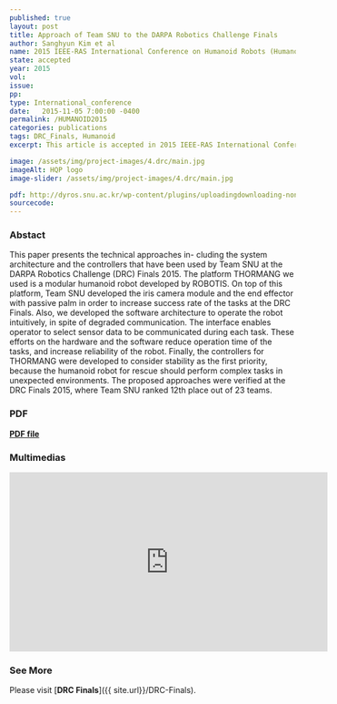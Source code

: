```yaml
---
published: true
layout: post
title: Approach of Team SNU to the DARPA Robotics Challenge Finals 
author: Sanghyun Kim et al
name: 2015 IEEE-RAS International Conference on Humanoid Robots (Humanoids 2015)
state: accepted 
year: 2015
vol: 
issue: 
pp: 
type: International_conference
date:   2015-11-05 7:00:00 -0400
permalink: /HUMANOID2015
categories: publications
tags: DRC_Finals, Humanoid
excerpt: This article is accepted in 2015 IEEE-RAS International Conference on Humanoid Robots (Humanoids 2015). 

image: /assets/img/project-images/4.drc/main.jpg
imageAlt: HQP logo
image-slider: /assets/img/project-images/4.drc/main.jpg

pdf: http://dyros.snu.ac.kr/wp-content/plugins/uploadingdownloading-non-latin-filename/download.php?id=2823
sourcecode: 
---
```


### Abstact 
This paper presents the technical approaches in-
cluding the system architecture and the controllers that have
been used by Team SNU at the DARPA Robotics Challenge
(DRC) Finals 2015. The platform THORMANG we used is a
modular humanoid robot developed by ROBOTIS. On top of
this platform, Team SNU developed the iris camera module
and the end effector with passive palm in order to increase
success rate of the tasks at the DRC Finals. Also, we developed
the software architecture to operate the robot intuitively,
in spite of degraded communication. The interface enables
operator to select sensor data to be communicated during each
task. These efforts on the hardware and the software reduce
operation time of the tasks, and increase reliability of the robot.
Finally, the controllers for THORMANG were developed to
consider stability as the first priority, because the humanoid
robot for rescue should perform complex tasks in unexpected
environments. The proposed approaches were verified at the
DRC Finals 2015, where Team SNU ranked 12th place out of
23 teams. 

### PDF 
[**PDF file**](http://dyros.snu.ac.kr/wp-content/plugins/uploadingdownloading-non-latin-filename/download.php?id=2823)

### Multimedias
<div class="row projects-display">
    <div class="twelve columns images">
        <div class="video-container">
            <iframe width="560" height="315" src="https://www.youtube.com/embed/aWpyfKkbzf0" frameborder="0" allowfullscreen></iframe>
        </div>
    </div>
</div>


### See More
Please visit [**DRC Finals**]({{ site.url}}/DRC-Finals).

